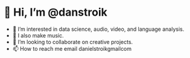 # 👋 Hi, I’m @danstroik
- 👀 I’m interested in data science, audio, video, and language analysis.
- 🎵 I also make music.
- 💞️ I’m looking to collaborate on creative projects.
- 📫 How to reach me email danielstroik<at>gmail<dot>com

<!---
danstroik/danstroik is a ✨ special ✨ repository because its `README.md` (this file) appears on your GitHub profile.
You can click the Preview link to take a look at your changes.
--->
